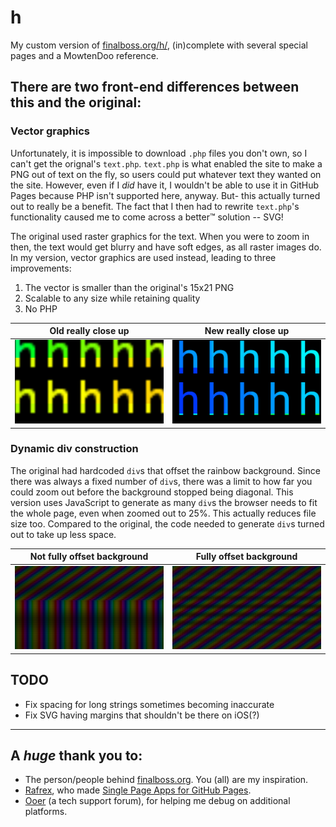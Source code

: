 # h

My custom version of [finalboss.org/h/](finalboss.org/h/), (in)complete with several special pages and a MowtenDoo reference.

## There are two front-end differences between this and the original:
### Vector graphics
Unfortunately, it is impossible to download `.php` files you don't own, so I can't get the orignal's `text.php`. `text.php` is what enabled the site to make a PNG out of text on the fly, so users could put whatever text they wanted on the site. However, even if I _did_ have it, I wouldn't be able to use it in GitHub Pages because PHP isn't supported here, anyway.
But- this actually turned out to really be a benefit. The fact that I then had to rewrite `text.php`'s functionality caused me to come across a better™ solution -- SVG!

The original used raster graphics for the text. When you were to zoom in then, the text would get blurry and have soft edges, as all raster images do. In my version, vector graphics are used instead, leading to three improvements:
1. The vector is smaller than the original's 15x21 PNG
2. Scalable to any size while retaining quality
3. No PHP

  Old really close up           |  New really close up
:------------------------------:|:---------------------------:
  ![Blurry h's](readme/raster.png)     |  ![Crisp h's](readme/vector.png)

### Dynamic div construction
The original had hardcoded `div`s that offset the rainbow background. Since there was always a fixed number of `div`s, there was a limit to how far you could zoom out before the background stopped being diagonal. This version uses JavaScript to generate as many `div`s the browser needs to fit the whole page, even when zoomed out to 25%. This actually reduces file size too. Compared to the original, the code needed to generate `div`s turned out to take up less space.

  Not fully offset background                 |  Fully offset background
:--------------------------------------------:|:-------------------------------------:
  ![Picture of h where background isn't fully offset](readme/not-fully-offset.png) | ![Picture of h where background IS fully offset](readme/offset.png)


## TODO
- Fix spacing for long strings sometimes becoming inaccurate
- Fix SVG having margins that shouldn't be there on iOS(?)

---
## A _huge_ thank you to:
- The person/people behind [finalboss.org](https://finalboss.org/). You (all) are my inspiration.
- [Rafrex](https://github.com/rafrex), who made [Single Page Apps for GitHub Pages](https://github.com/rafrex/spa-github-pages).
- [Ooer](https://www.reddit.com/r/ooer) (a tech support forum), for helping me debug on additional platforms.
